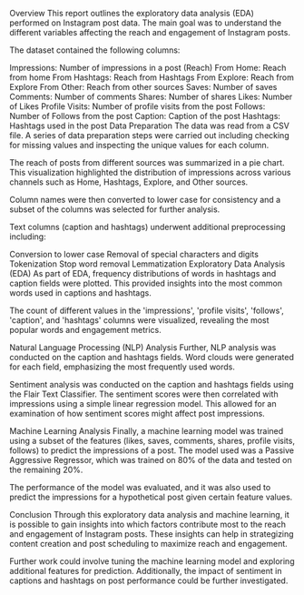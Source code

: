 Overview
This report outlines the exploratory data analysis (EDA) performed on Instagram post data. The main goal was to understand the different variables affecting the reach and engagement of Instagram posts.

The dataset contained the following columns:

Impressions: Number of impressions in a post (Reach)
From Home: Reach from home
From Hashtags: Reach from Hashtags
From Explore: Reach from Explore
From Other: Reach from other sources
Saves: Number of saves
Comments: Number of comments
Shares: Number of shares
Likes: Number of Likes
Profile Visits: Number of profile visits from the post
Follows: Number of Follows from the post
Caption: Caption of the post
Hashtags: Hashtags used in the post
Data Preparation
The data was read from a CSV file. A series of data preparation steps were carried out including checking for missing values and inspecting the unique values for each column.

The reach of posts from different sources was summarized in a pie chart. This visualization highlighted the distribution of impressions across various channels such as Home, Hashtags, Explore, and Other sources.

Column names were then converted to lower case for consistency and a subset of the columns was selected for further analysis.

Text columns (caption and hashtags) underwent additional preprocessing including:

Conversion to lower case
Removal of special characters and digits
Tokenization
Stop word removal
Lemmatization
Exploratory Data Analysis (EDA)
As part of EDA, frequency distributions of words in hashtags and caption fields were plotted. This provided insights into the most common words used in captions and hashtags.

The count of different values in the 'impressions', 'profile visits', 'follows', 'caption', and 'hashtags' columns were visualized, revealing the most popular words and engagement metrics.

Natural Language Processing (NLP) Analysis
Further, NLP analysis was conducted on the caption and hashtags fields. Word clouds were generated for each field, emphasizing the most frequently used words.

Sentiment analysis was conducted on the caption and hashtags fields using the Flair Text Classifier. The sentiment scores were then correlated with impressions using a simple linear regression model. This allowed for an examination of how sentiment scores might affect post impressions.

Machine Learning Analysis
Finally, a machine learning model was trained using a subset of the features (likes, saves, comments, shares, profile visits, follows) to predict the impressions of a post. The model used was a Passive Aggressive Regressor, which was trained on 80% of the data and tested on the remaining 20%.

The performance of the model was evaluated, and it was also used to predict the impressions for a hypothetical post given certain feature values.

Conclusion
Through this exploratory data analysis and machine learning, it is possible to gain insights into which factors contribute most to the reach and engagement of Instagram posts. These insights can help in strategizing content creation and post scheduling to maximize reach and engagement.

Further work could involve tuning the machine learning model and exploring additional features for prediction. Additionally, the impact of sentiment in captions and hashtags on post performance could be further investigated.
